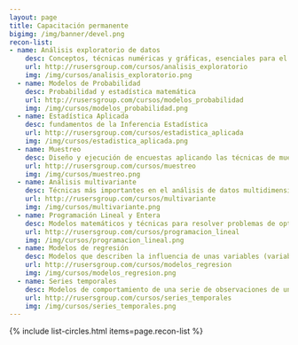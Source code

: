 ```yaml
---
layout: page
title: Capacitación permanente
bigimg: /img/banner/devel.png
recon-list:
- name: Análisis exploratorio de datos
    desc: Conceptos, técnicas numéricas y gráficas, esenciales para el descubrimiento y entendimiento de las estructuras y relaciones contenidas en un conjunto de datos.
    url: http://rusersgroup.com/cursos/analisis_exploratorio
    img: /img/cursos/analisis_exploratorio.png    
  - name: Modelos de Probabilidad
    desc: Probabilidad y estadística matemática
    url: http://rusersgroup.com/cursos/modelos_probabilidad
    img: /img/cursos/modelos_probabilidad.png
  - name: Estadística Aplicada
    desc: fundamentos de la Inferencia Estadística
    url: http://rusersgroup.com/cursos/estadistica_aplicada
    img: /img/cursos/estadistica_aplicada.png
  - name: Muestreo
    desc: Diseño y ejecución de encuestas aplicando las técnicas de muestreo probabilístico
    url: http://rusersgroup.com/cursos/muestreo
    img: /img/cursos/muestreo.png
  - name: Análisis multivariante
    desc: Técnicas más importantes en el análisis de datos multidimensionales
    url: http://rusersgroup.com/cursos/multivariante
    img: /img/cursos/multivariante.png
  - name: Programación Lineal y Entera
    desc: Modelos matemáticos y técnicas para resolver problemas de optimización y de toma de decisiones.
    url: http://rusersgroup.com/cursos/programacion_lineal
    img: /img/cursos/programacion_lineal.png
  - name: Modelos de regresión
    desc: Modelos que describen la influencia de unas variables (variables explicativas) sobre otra variable (variable respuesta)   
    url: http://rusersgroup.com/cursos/modelos_regresion
    img: /img/cursos/modelos_regresion.png 
  - name: Series temporales
    desc: Modelos de comportamiento de una serie de observaciones de una variable tomadas secuencialmente a lo largo del tiempo.
    url: http://rusersgroup.com/cursos/series_temporales
    img: /img/cursos/series_temporales.png
---
```


{% include list-circles.html items=page.recon-list %}

